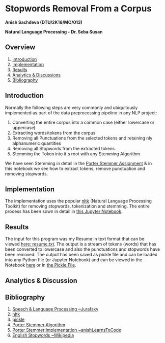 # Stopwords Removal From a Corpus
__Anish Sachdeva (DTU/2K16/MC/013)__

__Natural Language Processing - Dr. Seba Susan__

## Overview
1. [Introduction](#introduction)
1. [Implementation](#implementation)
1. [Results](#results)
1. [Analytics & Discussions](#analytics--discussion)
1. [Bibliography](#bibliography)

## Introduction
Normally the following steps are very commonly and ubiquitously implemented as part of the data
preprocessing pipeline in any NLP project:
1. Converting the entire corpus into a common case (either lowercase or uppercase)
1. Extracting words/tokens from the corpus
1. Removing all Punctuations from the selected tokens and retaining nly alphanumeric quantities
1. Removing all Stopwords from the extracted tokens. 
1. Stemming the Token into it's root with any Stemming Algorithm

We have seen Stemming in detail in the 
[Porter Stemmer Assignment](https://github.com/anishLearnsToCode/porter-stemmer)
& in this notebook we see how to extract tokens, remove punctuation and removing stopwords. 

## Implementation
The implementation uses the popular 
[nltk](https://www.nltk.org/)
(Natural Language Processing Toolkit) for removing stopwords, tokenization and stemming.
The entire process has been sown in detail in
[this Jupyter Notebook](https://github.com/anishLearnsToCode/stop-words-removal).

## Results
The input for this program was my Resume in text format that can be viewed
[here: resume.txt](assets/resume.txt). 
The output is a stream of tokens (words) that has been converted to lowercase and also
the punctuations and stopwords have been removed. The output has been saved as pickle
file and can be loaded into any Python file (or Jupyter Notebook) and can be viewed
in the Notebook [here]()
or in [the Pickle File]().

## Analytics & Discussion


## Bibliography
1. [Speech & Language Processing ~Jurafsky](https://web.stanford.edu/~jurafsky/slp3/)
1. [nltk](https://www.nltk.org/)
1. [pickle](https://docs.python.org/3/library/pickle.html)
1. [Porter Stemmer Algorithm](http://tartarus.org/martin/PorterStemmer)
1. [Porter Stemmer Implementation ~anishLearnsToCode](https://github.com/anishLearnsToCode/porter-stemmer)
1. [English Stopwords ~Wikipedia](https://en.wikipedia.org/wiki/Stop_words)
